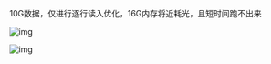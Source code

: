10G数据，仅进行逐行读入优化，16G内存将近耗光，且短时间跑不出来

![img](file:///C:/Users/mi/AppData/Local/Temp/msohtmlclip1/01/clip_image002.jpg)

![img](file:///C:/Users/mi/AppData/Local/Temp/msohtmlclip1/01/clip_image004.jpg)
